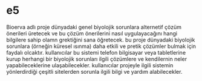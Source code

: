 # e5
Bioerva adlı proje dünyadaki genel biyolojik sorunlara alternetif çözüm önerileri üretecek ve bu çözüm önerilerini nasıl uygulayacağını hangi bilgilere sahip olamn grektiğini sana öğretecek.
bu proje dünyadaki biyolojik sorunlara (örneğin küresel ısınma) daha etkili ve pretik çözümler bulmak için faydalı olcaktır.
kullanıcılar bu sistemi telefon bilgisayar veya tabletlerine kurup herhangi bir biyolojik sorunları ilgili çözümlere ve kendilernin neler yapabileceklerine ulaşabilecekler.
kullanıcılar projeyle ilgili sistemin yönlerdirdiği çeşitli sitelerden sorunla ilgili bilgi ve yardım alabilecekler.

